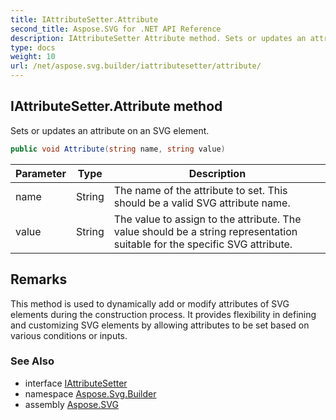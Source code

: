 ```yaml
---
title: IAttributeSetter.Attribute
second_title: Aspose.SVG for .NET API Reference
description: IAttributeSetter Attribute method. Sets or updates an attribute on an SVG element
type: docs
weight: 10
url: /net/aspose.svg.builder/iattributesetter/attribute/
---
```

## IAttributeSetter.Attribute method

Sets or updates an attribute on an SVG element.

```csharp
public void Attribute(string name, string value)
```

| Parameter | Type | Description |
| --- | --- | --- |
| name | String | The name of the attribute to set. This should be a valid SVG attribute name. |
| value | String | The value to assign to the attribute. The value should be a string representation suitable for the specific SVG attribute. |

## Remarks

This method is used to dynamically add or modify attributes of SVG elements during the construction process. It provides flexibility in defining and customizing SVG elements by allowing attributes to be set based on various conditions or inputs.

### See Also

* interface [IAttributeSetter](../)
* namespace [Aspose.Svg.Builder](../../../aspose.svg.builder/)
* assembly [Aspose.SVG](../../../)
